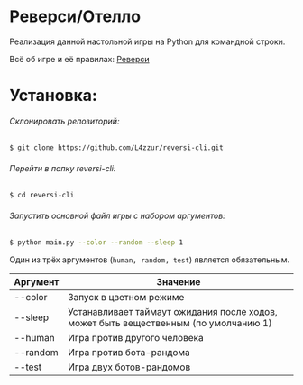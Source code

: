 # Реверси/Отелло

Реализация данной настольной игры на Python для командной строки.

Всё об игре и её правилах: [Реверси](https://ru.wikipedia.org/wiki/%D0%A0%D0%B5%D0%B2%D0%B5%D1%80%D1%81%D0%B8 "Википедия")

# Установка:

###### Склонировать репозиторий:
```bash
$ git clone https://github.com/L4zzur/reversi-cli.git
```

###### Перейти в папку reversi-cli:
```bash
$ cd reversi-cli
```

###### Запустить основной файл игры с набором аргументов:
```bash
$ python main.py --color --random --sleep 1
```

Один из трёх аргументов (```human, random, test```) является обязательным.

Аргумент  | Значение
--------- | -------------------
--color   | Запуск в цветном режиме
--sleep   | Устанавливает таймаут ожидания после ходов, может быть вещественным (по умолчанию 1)
--human   | Игра против другого человека
--random  | Игра против бота-рандома
--test    | Игра двух ботов-рандомов
